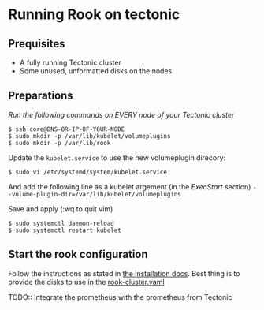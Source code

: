 # Running Rook on tectonic

## Prequisites
- A fully running Tectonic cluster
- Some unused, unformatted disks on the nodes

## Preparations

*Run the following commands on EVERY node of your Tectonic cluster*

```
$ ssh core@DNS-OR-IP-OF-YOUR-NODE
$ sudo mkdir -p /var/lib/kubelet/volumeplugins 
$ sudo mkdir -p /var/lib/rook
```

Update the `kubelet.service` to use the new volumeplugin direcory:

```
$ sudo vi /etc/systemd/system/kubelet.service
```

And add the following line as a kubelet argement (in the *ExecStart* section)
`--volume-plugin-dir=/var/lib/kubelet/volumeplugins`

Save and apply (:wq to quit vim)

```
$ sudo systemctl daemon-reload
$ sudo systemctl restart kubelet
```

## Start the rook configuration

Follow the instructions as stated in [the installation docs](https://rook.github.io/docs/rook/master/kubernetes.html). Best thing is to provide the disks to use in the [rook-cluster.yaml](https://rook.github.io/docs/rook/master/cluster-crd.html#storage-configuration-settings)

TODO:: Integrate the prometheus with the prometheus from Tectonic
